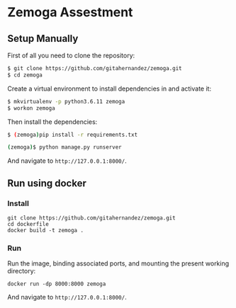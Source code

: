 # Zemoga Assestment

## Setup Manually

First of all you need to clone the repository:

```sh
$ git clone https://github.com/gitahernandez/zemoga.git
$ cd zemoga
```

Create a virtual environment to install dependencies in and activate it:

```sh
$ mkvirtualenv -p python3.6.11 zemoga
$ workon zemoga
```

Then install the dependencies:

```sh
$ (zemoga)pip install -r requirements.txt
```

```sh
(zemoga)$ python manage.py runserver
```
And navigate to `http://127.0.0.1:8000/`.


## Run using docker

### Install

    git clone https://github.com/gitahernandez/zemoga.git
    cd dockerfile
    docker build -t zemoga .

### Run

Run the image, binding associated ports, and mounting the present working
directory:

    docker run -dp 8000:8000 zemoga
    
And navigate to `http://127.0.0.1:8000/`.
